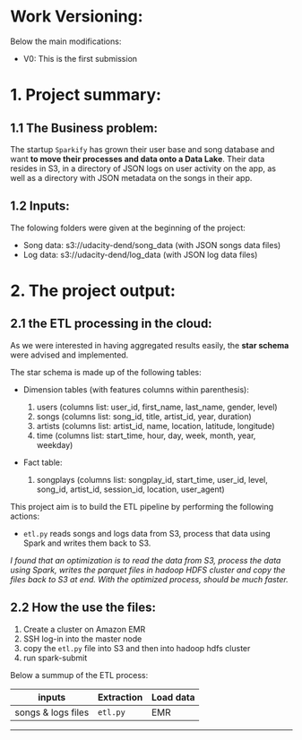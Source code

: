 # Work Versioning:

Below the main modifications:
* V0: This is the first submission


# 1. Project summary:
## 1.1 The Business problem:

The startup `Sparkify` has grown their user base and song database and want **to move their processes and data onto a Data Lake**. Their data resides in S3, in a directory of JSON logs on user activity on the app, as well as a directory with JSON metadata on the songs in their app.

## 1.2 Inputs:

The folowing folders were given at the beginning of the project:

* Song data: s3://udacity-dend/song_data (with JSON songs data files)
* Log data: s3://udacity-dend/log_data (with JSON log data files)


# 2. The project output:
## 2.1 the ETL processing in the cloud:

As we were interested in having aggregated results easily, the **star schema** were advised and implemented. 

The star schema is made up of the following tables:

* Dimension tables (with features columns within parenthesis):
    1. users (columns list: user_id, first_name, last_name, gender, level)
    2. songs (columns list: song_id, title, artist_id, year, duration)
    3. artists (columns list: artist_id, name, location, latitude, longitude)
    4. time (columns list: start_time, hour, day, week, month, year, weekday)

* Fact table: 
    1. songplays (columns list: songplay_id, start_time, user_id, level, song_id, artist_id, session_id, location, user_agent)

This project aim is to build the ETL pipeline by performing the following actions:

* `etl.py` reads songs and logs data from S3, process that data using Spark and writes them back to S3.

*I found that an optimization is to read the data from S3, process the data using Spark, writes the parquet files in hadoop HDFS cluster and copy the files back to S3 at end. With the optimized process, should be much faster.*

## 2.2 How the use the files:


1. Create a cluster on Amazon EMR
2. SSH log-in into the master node
3. copy the `etl.py` file into S3 and then into hadoop hdfs cluster
4. run spark-submit

Below a summup of the ETL process:

inputs       | Extraction  | Load data
--|--|--
songs & logs files | `etl.py`        | EMR
----------------------------------------------------------------------------------
